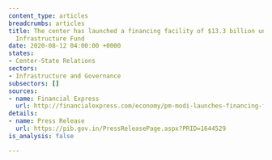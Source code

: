 ```yaml
---
content_type: articles
breadcrumbs: articles
title: The center has launched a financing facility of $13.3 billion under the Agriculture
  Infrastructure Fund
date: 2020-08-12 04:00:00 +0000
states:
- Center-State Relations
sectors:
- Infrastructure and Governance
subsectors: []
sources:
- name: Financial Express
  url: http://financialexpress.com/economy/pm-modi-launches-financing-facility-of-rs-1-lakh-crore-under-agriculture-infrastructure-fund/2049574/
details:
- name: Press Release
  url: https://pib.gov.in/PressReleasePage.aspx?PRID=1644529
is_analysis: false

---
```

